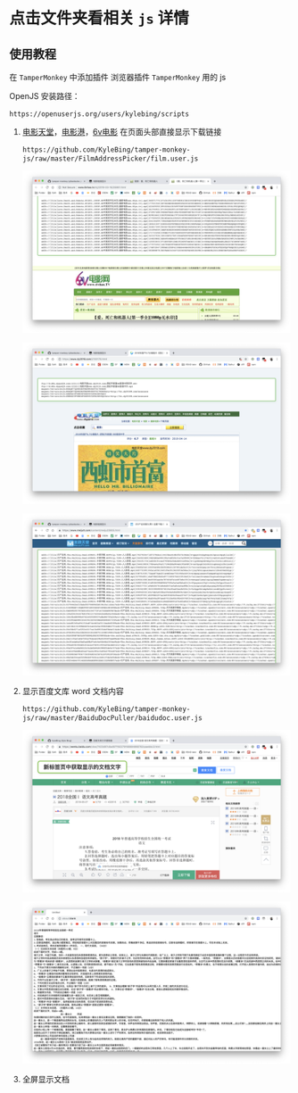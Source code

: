 # 点击文件夹看相关 `js` 详情


## 使用教程

在 `TamperMonkey` 中添加插件
浏览器插件  `TamperMonkey` 用的 js


OpenJS 安装路径：

```
https://openuserjs.org/users/kylebing/scripts
```


1. [电影天堂](https://www.dy2018.com/)，[电影港](http://www.dygang.net)，[6v电影](http://www.6vhao.tv/) 在页面头部直接显示下载链接

    ```
    https://github.com/KyleBing/tamper-monkey-js/raw/master/FilmAddressPicker/film.user.js
    ```
    
    ![6v电影](https://github.com/KyleBing/tamper-monkey-js/blob/master/FilmAddressPicker/imgs/6v%E7%94%B5%E5%BD%B1.png?raw=true)
    
    ![电影天堂](https://github.com/KyleBing/tamper-monkey-js/blob/master/FilmAddressPicker/imgs/%E7%94%B5%E5%BD%B1%E5%A4%A9%E5%A0%82.png?raw=true)
    
    ![美剧天堂](https://github.com/KyleBing/tamper-monkey-js/blob/master/FilmAddressPicker/imgs/%E7%BE%8E%E5%89%A7%E5%A4%A9%E5%A0%82.png?raw=true)
    
    
2. 显示百度文库 word 文档内容

    ```
    https://github.com/KyleBing/tamper-monkey-js/raw/master/BaiduDocPuller/baidudoc.user.js
    ```

    
    ![原百度文档内容](https://github.com/KyleBing/tamper-monkey-js/blob/master/BaiduDocPuller/imgs/%E7%99%BE%E5%BA%A6%E6%96%87%E5%BA%93%E5%86%85%E5%AE%B9.png?raw=true)
    
    ![文字内容](https://github.com/KyleBing/tamper-monkey-js/blob/master/BaiduDocPuller/imgs/%E6%96%87%E5%AD%97%E5%86%85%E5%AE%B9.png?raw=true)

3. 全屏显示文档